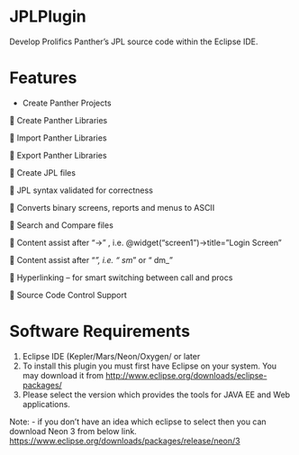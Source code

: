 # JPLPlugin
Develop Prolifics Panther’s JPL source code within the Eclipse IDE.

# Features
* Create Panther Projects

	Create Panther Libraries

	Import Panther Libraries

	Export Panther Libraries

	Create JPL files

	JPL syntax validated for correctness

	Converts binary screens, reports and menus to ASCII

	Search and Compare files

	Content assist after “->” , i.e. @widget(“screen1”)->title=”Login Screen”

	Content assist after “_”, i.e. “ sm_” or “ dm_”

	Hyperlinking – for smart switching between call and procs

	Source Code Control Support

# Software Requirements

1.	Eclipse IDE (Kepler/Mars/Neon/Oxygen/ or later 
1. To install this plugin you must first have Eclipse on your system. You may download it from http://www.eclipse.org/downloads/eclipse-packages/
2.	Please select the version which provides the tools for JAVA EE and Web applications.

Note: - if you don’t have an idea which eclipse to select then you can download Neon 3 from below link. https://www.eclipse.org/downloads/packages/release/neon/3


 
